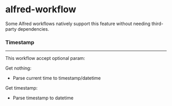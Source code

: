 # alfred-workflow
Some Alfred workflows natively support this feature without needing third-party dependencies.

### Timestamp
---
This workflow accept optional param:

Get nothing:

- Parse current time to timestamp/datetime

Get timestamp:

- Parse timestamp to datetime
